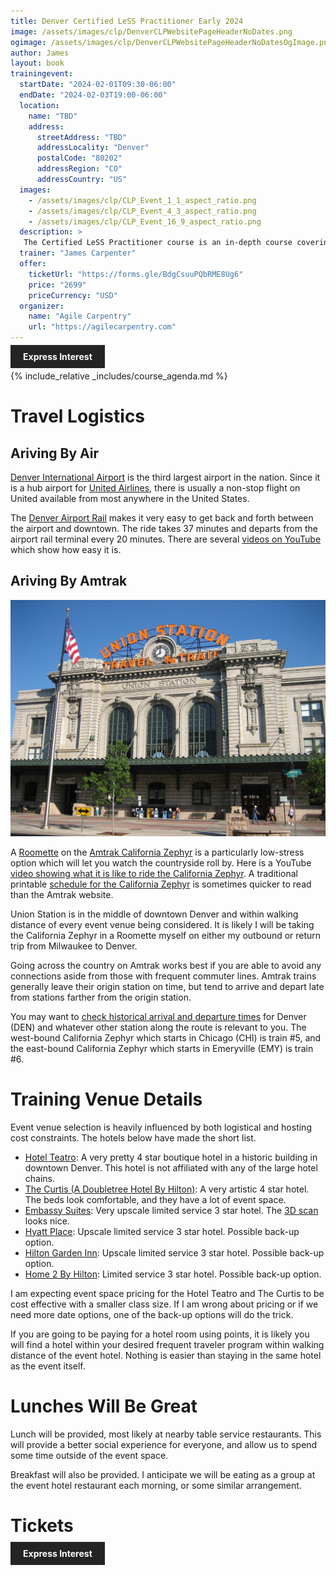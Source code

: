 ```yaml
---
title: Denver Certified LeSS Practitioner Early 2024
image: /assets/images/clp/DenverCLPWebsitePageHeaderNoDates.png
ogimage: /assets/images/clp/DenverCLPWebsitePageHeaderNoDatesOgImage.png
author: James
layout: book
trainingevent:
  startDate: "2024-02-01T09:30-06:00"
  endDate: "2024-02-03T19:00-06:00"
  location:
    name: "TBD"
    address:
      streetAddress: "TBD"
      addressLocality: "Denver"
      postalCode: "80202"
      addressRegion: "CO"
      addressCountry: "US"
  images:
    - /assets/images/clp/CLP_Event_1_1_aspect_ratio.png
    - /assets/images/clp/CLP_Event_4_3_aspect_ratio.png
    - /assets/images/clp/CLP_Event_16_9_aspect_ratio.png
  description: >
   The Certified LeSS Practitioner course is an in-depth course covering the LeSS principles, framework and rules, and guides. It provides essential information for adopting and improving LeSS to your product development group. The course contains an overview of LeSS, stories on LeSS adoptions, exercises and extensive LeSS Q&A to ensure we discuss the topics most of interest to the participants.
  trainer: "James Carpenter"
  offer:
    ticketUrl: "https://forms.gle/BdgCsuuPQbRME8Ug6"
    price: "2699"
    priceCurrency: "USD"
  organizer:
    name: "Agile Carpentry"
    url: "https://agilecarpentry.com"
---
```


<a class="wx-button" href="https://forms.gle/BdgCsuuPQbRME8Ug6" style="background:rgba(36,36,36,1);color:white;padding:10px 20px;text-decoration:none;font-weight:bold;" target="_blank">Express Interest</a>

{% include_relative _includes/course_agenda.md %}

# Travel Logistics

## Ariving By Air
[Denver International Airport](https://www.flydenver.com/) is the third largest airport in the nation. Since it is a hub airport for [United Airlines](https://www.united.com/), there is usually a non-stop flight on United available from most anywhere in the United States.

The [Denver Airport Rail](https://www.denver.org/about-denver/transportation/denver-airport-rail/) makes it very easy to get back and forth between the airport and downtown. The ride takes 37 minutes and departs from the airport rail terminal every 20 minutes. There are several [videos on YouTube](https://www.youtube.com/watch?v=wg2NzlTpcAY) which show how easy it is.

## Ariving By Amtrak

![Denver Union Station](/assets/images/clp/Denver_union_station.jpg)

A [Roomette](https://www.amtrak.com/onboard/onboard-accommodations-for-all-your-needs/sleeper-car-accommodations/roomettes.html) on the [Amtrak California Zephyr](https://www.amtrak.com/california-zephyr-train) is a particularly low-stress option which will let you watch the countryside roll by. Here is a YouTube [video showing what it is like to ride the California Zephyr](https://www.youtube.com/watch?v=m1gRPEZdKyI). A traditional printable  [schedule for the California Zephyr](https://www.railpassengers.org/site/assets/files/20928/california-zephyr.pdf) is sometimes quicker to read than the Amtrak website.

Union Station is in the middle of downtown Denver and within walking distance of every event venue being considered. It is likely I will be taking the California Zephyr in a Roomette myself on either my outbound or return trip from Milwaukee to Denver.

Going across the country on Amtrak works best if you are able to avoid any connections aside from those with frequent commuter lines. Amtrak trains generally leave their origin station on time, but tend to arrive and depart late from stations farther from the origin station. 

You may want to [check historical arrival and departure times](https://juckins.net/amtrak_status/archive/html/history.php) for Denver (DEN) and whatever other station along the route is relevant to you. The west-bound California Zephyr which starts in Chicago (CHI) is train #5, and the east-bound California Zephyr which starts in Emeryville (EMY) is train #6.


# Training Venue Details

Event venue selection is heavily influenced by both logistical and hosting cost constraints. The hotels below have made the short list.

* [Hotel Teatro](https://www.hotelteatro.com/): A very pretty 4 star boutique hotel in a historic building in downtown Denver. This hotel is not affiliated with any of the large hotel chains.
* [The Curtis (A Doubletree Hotel By Hilton)](https://www.thecurtis.com/): A very artistic 4 star hotel. The beds look comfortable, and they have a lot of event space.
* [Embassy Suites](https://www.hilton.com/en/hotels/deneses-embassy-suites-denver-downtown-convention-center/): Very upscale limited service 3 star hotel. The [3D scan](https://visitingmedia.com/tt8/?ttid=embassy-suites-denver-convention-center/#/360?group=0&tour=0) looks nice.
* [Hyatt Place](https://www.hyatt.com/hyatt-place/denzd-hyatt-place-denver-downtown): Upscale limited service 3 star hotel. Possible back-up option.
* [Hilton Garden Inn](https://www.hilton.com/en/hotels/denddgi-hilton-garden-inn-denver-downtown/): Upscale limited service 3 star hotel. Possible back-up option.
* [Home 2 By Hilton](https://www.hilton.com/en/hotels/dentiht-home2-suites-denver-downtown-convention-center/): Limited service 3 star hotel. Possible back-up option.

I am expecting event space pricing for the Hotel Teatro and The Curtis to be cost effective with a smaller class size. If I am wrong about pricing or if we need more date options, one of the back-up options will do the trick.

If you are going to be paying for a hotel room using points, it is likely you will find a hotel within your desired frequent traveler program within walking distance of the event hotel. Nothing is easier than staying in the same hotel as the event itself.

# Lunches Will Be Great

Lunch will be provided, most likely at nearby table service restaurants. This will provide a better social experience for everyone, and allow us to spend some time outside of the event space.

Breakfast will also be provided. I anticipate we will be eating as a group at the event hotel restaurant each morning, or some similar arrangement.

# Tickets

<a class="wx-button" href="https://forms.gle/BdgCsuuPQbRME8Ug6" style="background:rgba(36,36,36,1);color:white;padding:10px 20px;text-decoration:none;font-weight:bold;" target="_blank">Express Interest</a>



